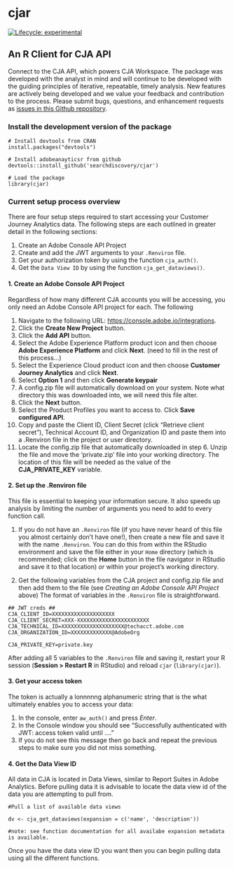 
<!-- README.md is generated from README.Rmd. Please edit that file -->

# cjar

<!-- badges: start -->

[![Lifecycle:
experimental](https://img.shields.io/badge/lifecycle-experimental-orange.svg)](https://lifecycle.r-lib.org/articles/stages.html)
<!-- badges: end -->

<!-- <img src="man/figures/logo.png" align="right" width = "200"/> -->

## An R Client for CJA API

Connect to the CJA API, which powers CJA Workspace. The package was
developed with the analyst in mind and will continue to be developed
with the guiding principles of iterative, repeatable, timely analysis.
New features are actively being developed and we value your feedback and
contribution to the process. Please submit bugs, questions, and
enhancement requests as [issues in this Github
repository](https://github.com/searchdiscovery/cjar/issues).

<!-- ### Install the package (recommended) -->
<!-- ``` -->
<!-- # Install from CRAN -->
<!-- install.packages('adobeanalyticsr') -->
<!-- # Load the package -->
<!-- library(adobeanalyticsr)  -->
<!-- ``` -->

### Install the development version of the package

    # Install devtools from CRAN
    install.packages("devtools")

    # Install adobeanayticsr from github
    devtools::install_github('searchdiscovery/cjar') 

    # Load the package
    library(cjar) 

### Current setup process overview

There are four setup steps required to start accessing your Customer
Journey Analytics data. The following steps are each outlined in greater
detail in the following sections:

1.  Create an Adobe Console API Project
2.  Create and add the JWT arguments to your `.Renviron` file.
3.  Get your authorization token by using the function `cja_auth()`.
4.  Get the `Data View ID` by using the function `cja_get_dataviews()`.

#### 1. Create an Adobe Console API Project

Regardless of how many different CJA accounts you will be accessing, you
only need an Adobe Console API project for each. The following

1.  Navigate to the following URL:
    <https://console.adobe.io/integrations>.
2.  Click the **Create New Project** button.
3.  Click the **Add API** button.
4.  Select the Adobe Experience Platform product icon and then choose
    **Adobe Experience Platform** and click **Next**. (need to fill in
    the rest of this process…)
5.  Select the Experience Cloud product icon and then choose **Customer
    Journey Analytics** and click **Next**.
6.  Select **Option 1** and then click **Generate keypair**
7.  A config.zip file will automatically download on your system. Note
    what directory this was downloaded into, we will need this file
    alter.
8.  Click the **Next** button.
9.  Select the Product Profiles you want to access to. Click **Save
    configured API**.
10. Copy and paste the Client ID, Client Secret (click “Retrieve client
    secret”), Technical Account ID, and Organization ID and paste them
    into a .Renviron file in the project or user directory.  
11. Locate the config.zip file that automatically downloaded in step 6.
    Unzip the file and move the ‘private.zip’ file into your working
    directory. The location of this file will be needed as the value of
    the **CJA\_PRIVATE\_KEY** variable.

#### 2. Set up the .Renviron file

This file is essential to keeping your information secure. It also
speeds up analysis by limiting the number of arguments you need to add
to every function call.

1.  If you do not have an `.Renviron` file (if you have never heard of
    this file you almost certainly don’t have one!), then create a new
    file and save it with the name `.Renviron`. You can do this from
    within the RStudio environment and save the file either in your
    `Home` directory (which is recommended; click on the **Home** button
    in the file navigator in RStudio and save it to that location) *or*
    within your project’s working directory.

2.  Get the following variables from the CJA project and config.zip file
    and then add them to the file (see *Creating an Adobe Console API
    Project* above) The format of variables in the `.Renviron` file is
    straightforward.

<!-- -->

    ## JWT creds ##
    CJA_CLIENT_ID=XXXXXXXXXXXXXXXXXXXX
    CJA_CLIENT_SECRET=XXX-XXXXXXXXXXXXXXXXXXXXXXX
    CJA_TECHNICAL_ID=XXXXXXXXXXXXXXXXXXXX@techacct.adobe.com
    CJA_ORGANIZATION_ID=XXXXXXXXXXXXX@AdobeOrg

    CJA_PRIVATE_KEY=private.key

After adding all 5 variables to the `.Renviron` file and saving it,
restart your R session (**Session &gt; Restart R** in RStudio) and
reload `cjar` (`library(cjar)`).

#### 3. Get your access token

The token is actually a lonnnnng alphanumeric string that is the what
ultimately enables you to access your data:

1.  In the console, enter `aw_auth()` and press *Enter*.
2.  In the Console window you should see “Successfully authenticated
    with JWT: access token valid until ….”
3.  If you do not see this message then go back and repeat the previous
    steps to make sure you did not miss something.

#### 4. Get the Data View ID

All data in CJA is located in Data Views, similar to Report Suites in
Adobe Analytics. Before pulling data it is advisable to locate the data
view id of the data you are attempting to pull from.

    #Pull a list of available data views

    dv <- cja_get_dataviews(expansion = c('name', 'description')) 

    #note: see function documentation for all availabe expansion metadata is available.

Once you have the data view ID you want then you can begin pulling data
using all the different functions.
